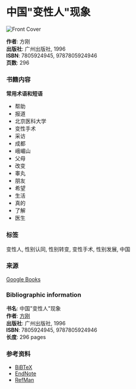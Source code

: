 # 中国"变性人"现象

![Front Cover](https://books.google.com/books/content?id=E-9vAAAAIAAJ&printsec=frontcover&img=1&zoom=1&imgtk=AFLRE73dHUHWlPWpjw9MGBp8yzKzNo__xxdJy94l6nyMSS7ih3xiCslkJ0Gw6FSLhnNTV5NYr4zxpnT-EsZwJh7QgmQb0TsEH6qfy07RqIxUU2o5xiPt0pF4F1xxSwJ0kqiQFzyJ39vS)

**作者**: 方刚  
**出版社**: 广州出版社, 1996  
**ISBN**: 7805924945, 9787805924946  
**页数**: 296  

### 书籍内容

**常用术语和短语**  
- 帮助  
- 报道  
- 北京医科大学  
- 变性手术  
- 采访  
- 成都  
- 峨嵋山  
- 父母  
- 改变  
- 睾丸  
- 朋友  
- 希望  
- 生活  
- 真的  
- 了解  
- 医生  

### 标签
变性人, 性别认同, 性别转变, 变性手术, 性别发展, 中国

### 来源
[Google Books](https://books.google.com/books?id=E-9vAAAAIAAJ)  

### Bibliographic information

**书名**: 中国"变性人"现象  
**作者**: [方刚](https://www.google.com/search?tbo=p&tbm=bks&q=inauthor:%22%E6%96%B9%E5%88%9A%22&source=gbs_metadata_r&cad=3)  
**出版社**: 广州出版社, 1996  
**ISBN**: 7805924945, 9787805924946  
**长度**: 296 pages  

### 参考资料
- [BiBTeX](https://books.google.com/books/download/%E4%B8%AD%E5%9B%BD_%E5%8F%98%E6%80%A7%E4%BA%BA_%E7%8E%B0%E8%B1%A1.bibtex?id=E-9vAAAAIAAJ&output=bibtex)  
- [EndNote](https://books.google.com/books/download/%E4%B8%AD%E5%9B%BD_%E5%8F%98%E6%80%A7%E4%BA%BA_%E7%8E%B0%E8%B1%A1.enw?id=E-9vAAAAIAAJ&output=enw)  
- [RefMan](https://books.google.com/books/download/%E4%B8%AD%E5%9B%BD_%E5%8F%98%E6%80%A7%E4%BA%BA_%E7%8E%B0%E8%B1%A1.ris?id=E-9vAAAAIAAJ&output=ris)  
